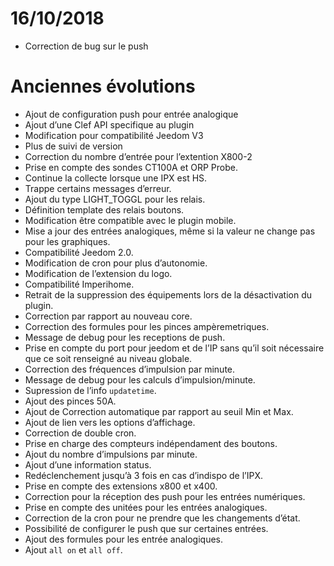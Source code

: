 # 16/10/2018

- Correction de bug sur le push

# Anciennes évolutions

-   Ajout de configuration push pour entrée analogique
-   Ajout d’une Clef API specifique au plugin
-   Modification pour compatibilité Jeedom V3
-   Plus de suivi de version
-   Correction du nombre d’entrée pour l’extention X800-2
-   Prise en compte des sondes CT100A et ORP Probe.
-   Continue la collecte lorsque une IPX est HS.
-   Trappe certains messages d’erreur.
-   Ajout du type LIGHT\_TOGGL pour les relais.
-   Définition template des relais boutons.
-   Modification être compatible avec le plugin mobile.
-   Mise a jour des entrées analogiques, même si la valeur ne change pas
    pour les graphiques.
-   Compatibilité Jeedom 2.0.
-   Modification de cron pour plus d’autonomie.
-   Modification de l’extension du logo.
-   Compatibilité Imperihome.
-   Retrait de la suppression des équipements lors de la désactivation
    du plugin.
-   Correction par rapport au nouveau core.
-   Correction des formules pour les pinces ampèremetriques.
-   Message de debug pour les receptions de push.
-   Prise en compte du port pour jeedom et de l’IP sans qu’il soit
    nécessaire que ce soit renseigné au niveau globale.
-   Correction des fréquences d’impulsion par minute.
-   Message de debug pour les calculs d’impulsion/minute.
-   Supression de l’info `updatetime`.
-   Ajout des pinces 50A.
-   Ajout de Correction automatique par rapport au seuil Min et Max.
-   Ajout de lien vers les options d’affichage.
-   Correction de double cron.
-   Prise en charge des compteurs indépendament des boutons.
-   Ajout du nombre d’impulsions par minute.
-   Ajout d’une information status.
-   Redéclenchement jusqu’à 3 fois en cas d’indispo de l’IPX.
-   Prise en compte des extensions x800 et x400.
-   Correction pour la réception des push pour les entrées numériques.
-   Prise en compte des unitées pour les entrées analogiques.
-   Correction de la cron pour ne prendre que les changements d’état.
-   Possibilité de configurer le push que sur certaines entrées.
-   Ajout des formules pour les entrée analogiques.
-   Ajout `all on` et `all off`.
